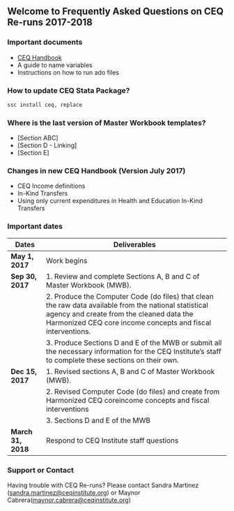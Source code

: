 ## Welcome to Frequently Asked Questions on CEQ Re-runs 2017-2018

### Important documents
- [CEQ Handbook](http://www.commitmentoequity.org/publications-ceq-handbook/)
- A guide to name variables
- Instructions on how to run ado files 

### How to update CEQ Stata Package?
```markdown
ssc install ceq, replace
```

### Where is the last version of Master Workbook templates?
- [Section ABC]
- [Section D - Linking]
- [Section E]

### Changes in new CEQ Handbook (Version July 2017)

- CEQ Income definitions
- In-Kind Transfers
- Using only current expenditures in Health and Education In-Kind Transfers

### Important dates

|**Dates** | **Deliverables** |
|---|---|
| **May 1, 2017** | Work begins |
| **Sep 30, 2017** |1\. Review and complete Sections A, B and C of Master Workbook (MWB).|
|                  |2\. Produce the Computer Code (do files) that clean the raw data available from the national statistical agency and create from the cleaned data the Harmonized CEQ core income concepts and fiscal interventions. |
|                  |3\. Produce Sections D and E of the MWB or submit all the necessary information for the CEQ Institute’s staff to     complete these sections on their own.|
| **Dec 15, 2017**  |1\. Revised sections A, B and C of Master Workbook (MWB). |
|                   |2\. Revised Computer Code (do files) and create from Harmonized CEQ coreincome concepts and fiscal interventions |
|  | 3\. Sections D and E of the MWB             |
|**March 31, 2018** |Respond to CEQ Institute staff questions |

 
### Support or Contact

Having trouble with CEQ Re-runs? Please contact Sandra Martinez (sandra.martinez@ceqinstitute.org) or Maynor Cabrera(maynor.cabrera@ceqinstitute.org)
